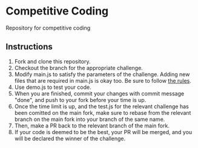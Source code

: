 # Competitive Coding
Repository for competitive coding

## Instructions

1. Fork and clone this repository.
2. Checkout the branch for the appropriate challenge.
3. Modify main.js to satisfy the parameters of the challenge.  Adding new files that are required in main.js is okay too.  Be sure to follow [the rules][rules].
4. Use demo.js to test your code.
5. When you are finished, commit your changes with commit message "done", and push to your fork before your time is up.
6. Once the time limit is up, and the test.js for the relevant challenge has been comitted on the main fork, make sure to rebase from the relevant branch on the main fork into your branch of the same name.
7. Then, make a PR back to the relevant branch of the main fork.
8. If your code is deemed to be the best, your PR will be merged, and you will be declared the winner of the challenge.

[rules]: https://docs.google.com/document/d/1Rqd_zaoNGs3Ygzhed840qfG21B-XC9trmjaUkepRrt4/edit?usp=sharing
